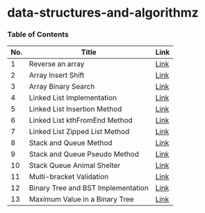 # data-structures-and-algorithmz

### Table of Contents 
| No.      | Title | Link
| ----------- | ----------- | ----------- |
| 1      | Reverse an array       | [Link](ConsoleApp/ConsoleApp/Challenges/array-reverse/README.md) |
| 2      | Array Insert Shift  | [Link](ConsoleApp/ConsoleApp/Challenges/array-insert-shift/README.md) |
| 3      | Array Binary Search | [Link](ConsoleApp/ConsoleApp/Challenges/array-binary-search/README.md) |
| 4      | Linked List Implementation | [Link](ConsoleApp/ConsoleApp/Challenges/linkedlist/README.md) |
| 5      | Linked List Insertion Method | [Link](ConsoleApp/ConsoleApp/Challenges/linkedlist/linked-list-insertion/READEME.md)
| 6      | Linked List kthFromEnd Method | [Link](ConsoleApp/ConsoleApp/Challenges/linkedlist/linked-list-kth/READEME.md)
| 7      | Linked List Zipped List Method | [Link](ConsoleApp/ConsoleApp/Challenges/linkedlist/linked-list-zip/READEME.md)
| 8      | Stack and Queue Method | [Link](ConsoleApp/ConsoleApp/Challenges/stacksandqueues/README.md) |
| 9      | Stack and Queue Pseudo Method | [Link](ConsoleApp/ConsoleApp/Challenges/stackqueuepseudo/README.md) |
| 10     | Stack Queue Animal Shelter | [Link](ConsoleApp/ConsoleApp/Challenges/stack-queue-animal-shelter/README.md) |
| 11     | Multi-bracket Validation  | [Link](ConsoleApp/ConsoleApp/Challenges/multi-bracket-validation/README.md) |
| 12     | Binary Tree and BST Implementation | [Link](ConsoleApp/ConsoleApp/Challenges/binary_tree_and_bst/README.md) |
| 13     | Maximum Value in a Binary Tree | [Link](ConsoleApp/ConsoleApp/Challenges/binary_tree_and_bst/README2.md) |
